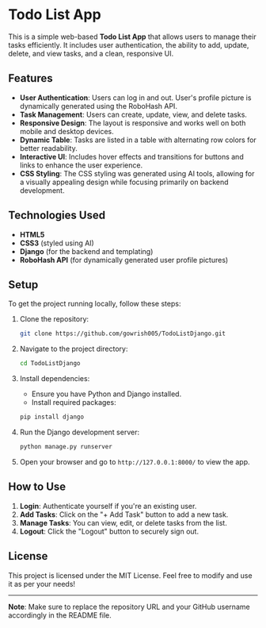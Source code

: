 # Todo List App

This is a simple web-based **Todo List App** that allows users to manage their tasks efficiently. It includes user authentication, the ability to add, update, delete, and view tasks, and a clean, responsive UI.

## Features

- **User Authentication**: Users can log in and out. User's profile picture is dynamically generated using the RoboHash API.
- **Task Management**: Users can create, update, view, and delete tasks.
- **Responsive Design**: The layout is responsive and works well on both mobile and desktop devices.
- **Dynamic Table**: Tasks are listed in a table with alternating row colors for better readability.
- **Interactive UI**: Includes hover effects and transitions for buttons and links to enhance the user experience.
- **CSS Styling**: The CSS styling was generated using AI tools, allowing for a visually appealing design while focusing primarily on backend development.

## Technologies Used

- **HTML5**
- **CSS3** (styled using AI)
- **Django** (for the backend and templating)
- **RoboHash API** (for dynamically generated user profile pictures)

## Setup

To get the project running locally, follow these steps:

1. Clone the repository:

    ```bash
    git clone https://github.com/gowrish005/TodoListDjango.git
    ```

2. Navigate to the project directory:

    ```bash
    cd TodoListDjango
    ```

3. Install dependencies:

    - Ensure you have Python and Django installed.
    - Install required packages:

    ```bash
    pip install django
    ```

4. Run the Django development server:

    ```bash
    python manage.py runserver
    ```

5. Open your browser and go to `http://127.0.0.1:8000/` to view the app.

## How to Use

1. **Login**: Authenticate yourself if you're an existing user.
2. **Add Tasks**: Click on the "+ Add Task" button to add a new task.
3. **Manage Tasks**: You can view, edit, or delete tasks from the list.
4. **Logout**: Click the "Logout" button to securely sign out.


## License

This project is licensed under the MIT License. Feel free to modify and use it as per your needs!

---

**Note**: Make sure to replace the repository URL and your GitHub username accordingly in the README file.
